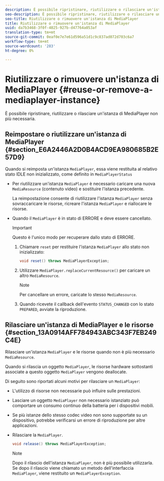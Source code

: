 ```yaml
---
description: È possibile ripristinare, riutilizzare o rilasciare un'istanza di MediaPlayer non più necessaria.
seo-description: È possibile ripristinare, riutilizzare o rilasciare un'istanza di MediaPlayer non più necessaria.
seo-title: Riutilizzare o rimuovere un'istanza di MediaPlayer
title: Riutilizzare o rimuovere un'istanza di MediaPlayer
uuid: da7b3468-3f0f-4025-927b-d47764a053af
translation-type: tm+mt
source-git-commit: 0eaf0e7e7e61d596a51d1c9c837ad072d703c6a7
workflow-type: tm+mt
source-wordcount: '283'
ht-degree: 0%

---
```



# Riutilizzare o rimuovere un&#39;istanza di MediaPlayer {#reuse-or-remove-a-mediaplayer-instance}

È possibile ripristinare, riutilizzare o rilasciare un&#39;istanza di MediaPlayer non più necessaria.

## Reimpostare o riutilizzare un&#39;istanza di MediaPlayer {#section_E6A2446A2D0B4ACD9EA980685B2E57D9}

Quando si reimposta un&#39;istanza `MediaPlayer`, essa viene restituita al relativo stato IDLE non inizializzato, come definito in `MediaPlayerStatus`

* Per riutilizzare un&#39;istanza `MediaPlayer` è necessario caricare una nuova `MediaResource` (contenuto video) e sostituire l&#39;istanza precedente.

   La reimpostazione consente di riutilizzare l&#39;istanza `MediaPlayer` senza sovraccaricare le risorse, ricreare l&#39;istanza `MediaPlayer` e riallocare le risorse.

* Quando il `MediaPlayer` è in stato di ERRORE e deve essere cancellato.

   >[!IMPORTANT]
   >
   >Questo è l&#39;unico modo per recuperare dallo stato di ERRORE.

   1. Chiamare `reset` per restituire l&#39;istanza `MediaPlayer` allo stato non inizializzato:

      ```java
      void reset() throws MediaPlayerException; 
      ```

   1. Utilizzare `MediaPlayer.replaceCurrentResource()` per caricare un altro `MediaResource`.

      >[!NOTE]
      >
      >Per cancellare un errore, caricate lo stesso `MediaResource`.

   1. Quando ricevete il callback dell&#39;evento `STATUS_CHANGED` con lo stato `PREPARED`, avviate la riproduzione.

## Rilasciare un&#39;istanza di MediaPlayer e le risorse {#section_13A0914AFF784943ABC343F7EB249C4E}

Rilasciare un&#39;istanza `MediaPlayer` e le risorse quando non è più necessario `MediaResource`.

Quando si rilascia un oggetto `MediaPlayer`, le risorse hardware sottostanti associate a questo oggetto `MediaPlayer` vengono deallocate.

Di seguito sono riportati alcuni motivi per rilasciare un `MediaPlayer`:

* L&#39;utilizzo di risorse non necessarie può influire sulle prestazioni.
* Lasciare un oggetto `MediaPlayer` non necessario istanziato può comportare un consumo continuo della batteria per i dispositivi mobili.
* Se più istanze dello stesso codec video non sono supportate su un dispositivo, potrebbe verificarsi un errore di riproduzione per altre applicazioni.

* Rilasciare la `MediaPlayer`.

   ```java
   void release() throws MediaPlayerException;
   ```

   >[!NOTE]
   >
   >Dopo il rilascio dell&#39;istanza `MediaPlayer`, non è più possibile utilizzarla. Se dopo il rilascio viene chiamato un metodo dell&#39;interfaccia `MediaPlayer`, viene restituito un `MediaPlayerException`.